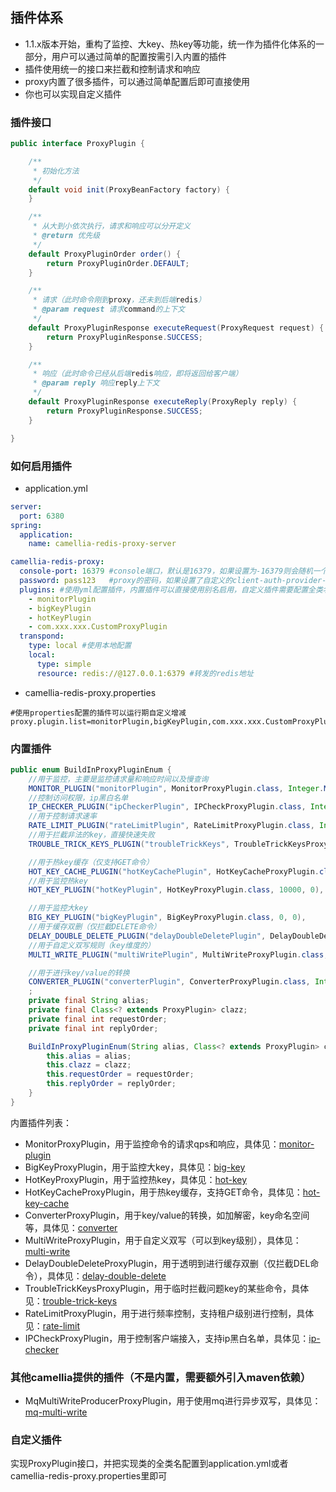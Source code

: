 
## 插件体系
* 1.1.x版本开始，重构了监控、大key、热key等功能，统一作为插件化体系的一部分，用户可以通过简单的配置按需引入内置的插件
* 插件使用统一的接口来拦截和控制请求和响应
* proxy内置了很多插件，可以通过简单配置后即可直接使用
* 你也可以实现自定义插件

### 插件接口
```java
public interface ProxyPlugin {

    /**
     * 初始化方法
     */
    default void init(ProxyBeanFactory factory) {
    }

    /**
     * 从大到小依次执行，请求和响应可以分开定义
     * @return 优先级
     */
    default ProxyPluginOrder order() {
        return ProxyPluginOrder.DEFAULT;
    }

    /**
     * 请求（此时命令刚到proxy，还未到后端redis）
     * @param request 请求command的上下文
     */
    default ProxyPluginResponse executeRequest(ProxyRequest request) {
        return ProxyPluginResponse.SUCCESS;
    }

    /**
     * 响应（此时命令已经从后端redis响应，即将返回给客户端）
     * @param reply 响应reply上下文
     */
    default ProxyPluginResponse executeReply(ProxyReply reply) {
        return ProxyPluginResponse.SUCCESS;
    }

}
```

### 如何启用插件
* application.yml
```yaml
server:
  port: 6380
spring:
  application:
    name: camellia-redis-proxy-server

camellia-redis-proxy:
  console-port: 16379 #console端口，默认是16379，如果设置为-16379则会随机一个可用端口，如果设置为0，则不启动console
  password: pass123   #proxy的密码，如果设置了自定义的client-auth-provider-class-name，则密码参数无效
  plugins: #使用yml配置插件，内置插件可以直接使用别名启用，自定义插件需要配置全类名
    - monitorPlugin
    - bigKeyPlugin
    - hotKeyPlugin
    - com.xxx.xxx.CustomProxyPlugin
  transpond:
    type: local #使用本地配置
    local:
      type: simple
      resource: redis://@127.0.0.1:6379 #转发的redis地址
```
* camellia-redis-proxy.properties
```
#使用properties配置的插件可以运行期自定义增减
proxy.plugin.list=monitorPlugin,bigKeyPlugin,com.xxx.xxx.CustomProxyPlugin
```

### 内置插件
```java
public enum BuildInProxyPluginEnum {
    //用于监控，主要是监控请求量和响应时间以及慢查询
    MONITOR_PLUGIN("monitorPlugin", MonitorProxyPlugin.class, Integer.MAX_VALUE, Integer.MIN_VALUE),
    //控制访问权限，ip黑白名单
    IP_CHECKER_PLUGIN("ipCheckerPlugin", IPCheckProxyPlugin.class, Integer.MAX_VALUE - 10000, 0),
    //用于控制请求速率
    RATE_LIMIT_PLUGIN("rateLimitPlugin", RateLimitProxyPlugin.class, Integer.MAX_VALUE - 20000, 0),
    //用于拦截非法的key，直接快速失败
    TROUBLE_TRICK_KEYS_PLUGIN("troubleTrickKeys", TroubleTrickKeysProxyPlugin.class, Integer.MAX_VALUE - 30000, 0),

    //用于热key缓存（仅支持GET命令）
    HOT_KEY_CACHE_PLUGIN("hotKeyCachePlugin", HotKeyCacheProxyPlugin.class, 20000, Integer.MIN_VALUE + 10000),
    //用于监控热key
    HOT_KEY_PLUGIN("hotKeyPlugin", HotKeyProxyPlugin.class, 10000, 0),

    //用于监控大key
    BIG_KEY_PLUGIN("bigKeyPlugin", BigKeyProxyPlugin.class, 0, 0),
    //用于缓存双删（仅拦截DELETE命令）
    DELAY_DOUBLE_DELETE_PLUGIN("delayDoubleDeletePlugin", DelayDoubleDeleteProxyPlugin.class, 0, 0),
    //用于自定义双写规则（key维度的）
    MULTI_WRITE_PLUGIN("multiWritePlugin", MultiWriteProxyPlugin.class, 0, 0),

    //用于进行key/value的转换
    CONVERTER_PLUGIN("converterPlugin", ConverterProxyPlugin.class, Integer.MIN_VALUE, Integer.MAX_VALUE),
    ;
    private final String alias;
    private final Class<? extends ProxyPlugin> clazz;
    private final int requestOrder;
    private final int replyOrder;

    BuildInProxyPluginEnum(String alias, Class<? extends ProxyPlugin> clazz, int requestOrder, int replyOrder) {
        this.alias = alias;
        this.clazz = clazz;
        this.requestOrder = requestOrder;
        this.replyOrder = replyOrder;
    }
}
```
内置插件列表：    
* MonitorProxyPlugin，用于监控命令的请求qps和响应，具体见：[monitor-plugin](monitor-plugin.md)
* BigKeyProxyPlugin，用于监控大key，具体见：[big-key](big-key.md)
* HotKeyProxyPlugin，用于监控热key，具体见：[hot-key](hot-key.md)
* HotKeyCacheProxyPlugin，用于热key缓存，支持GET命令，具体见：[hot-key-cache](hot-key-cache.md)
* ConverterProxyPlugin，用于key/value的转换，如加解密，key命名空间等，具体见：[converter](converter.md)
* MultiWriteProxyPlugin，用于自定义双写（可以到key级别），具体见：[multi-write](multi-write.md)
* DelayDoubleDeleteProxyPlugin，用于透明到进行缓存双删（仅拦截DEL命令），具体见：[delay-double-delete](delay-double-delete.md)
* TroubleTrickKeysProxyPlugin，用于临时拦截问题key的某些命令，具体见：[trouble-trick-keys](trouble-trick-keys.md)
* RateLimitProxyPlugin，用于进行频率控制，支持租户级别进行控制，具体见：[rate-limit](rate-limit.md)
* IPCheckProxyPlugin，用于控制客户端接入，支持ip黑白名单，具体见：[ip-checker](ip-checker.md)

### 其他camellia提供的插件（不是内置，需要额外引入maven依赖）
* MqMultiWriteProducerProxyPlugin，用于使用mq进行异步双写，具体见：[mq-multi-write](mq-multi-write.md)

### 自定义插件
实现ProxyPlugin接口，并把实现类的全类名配置到application.yml或者camellia-redis-proxy.properties里即可

